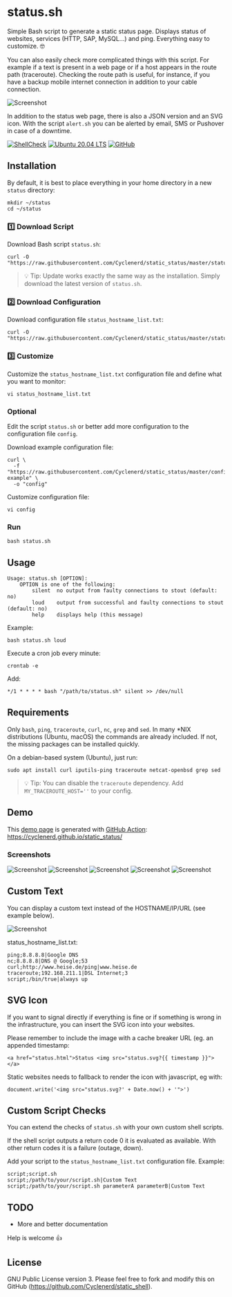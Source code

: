 # status.sh

Simple Bash script to generate a static status page. Displays status of websites, services (HTTP, SAP, MySQL...) and ping. Everything easy to customize. 🤓

You can also easily check more complicated things with this script.
For example if a text is present in a web page or if a host appears in the route path (traceroute).
Checking the route path is useful, for instance, if you have a backup mobile internet connection in addition to your cable connection.

![Screenshot](images/Status-Page-Screenshot.jpg)

In addition to the status web page, there is also a JSON version and an SVG icon.
With the script `alert.sh` you can be alerted by email, SMS or Pushover in case of a downtime.

[![ShellCheck](https://github.com/Cyclenerd/static_status/actions/workflows/shellcheck.yml/badge.svg?branch=master)](https://github.com/Cyclenerd/static_status/actions/workflows/shellcheck.yml)
[![Ubuntu 20.04 LTS](https://github.com/Cyclenerd/static_status/actions/workflows/ubuntu_2004.yml/badge.svg?branch=master)](https://github.com/Cyclenerd/static_status/actions/workflows/ubuntu_2004.yml)
[![GitHub](https://img.shields.io/github/license/cyclenerd/static_status)](https://github.com/Cyclenerd/static_status/blob/master/LICENSE)

## Installation

By default, it is best to place everything in your home directory in a new `status` directory:
```
mkdir ~/status
cd ~/status
```

### 1️⃣ Download Script

Download Bash script `status.sh`:
```shell
curl -O "https://raw.githubusercontent.com/Cyclenerd/static_status/master/status.sh"
```

> 💡 Tip: Update works exactly the same way as the installation. Simply download the latest version of `status.sh`.

### 2️⃣ Download Configuration

Download configuration file `status_hostname_list.txt`:
```shell
curl -O "https://raw.githubusercontent.com/Cyclenerd/static_status/master/status_hostname_list.txt"
```

### 3️⃣ Customize

Customize the `status_hostname_list.txt` configuration file and define what you want to monitor:
```shell
vi status_hostname_list.txt
```

### Optional

Edit the script `status.sh` or better add more configuration to the configuration file `config`.

Download example configuration file:
```shell
curl \
  -f "https://raw.githubusercontent.com/Cyclenerd/static_status/master/config-example" \
  -o "config"
```

Customize configuration file:
```shell
vi config
```

### Run

```shell
bash status.sh
```

## Usage

```text
Usage: status.sh [OPTION]:
	OPTION is one of the following:
		silent  no output from faulty connections to stout (default: no)
		loud    output from successful and faulty connections to stout (default: no)
		help    displays help (this message)
```

Example:

```shell
bash status.sh loud
```

Execute a cron job every minute:

```shell
crontab -e
```

Add:

```
*/1 * * * * bash "/path/to/status.sh" silent >> /dev/null
```

## Requirements

Only `bash`, `ping`, `traceroute`, `curl`, `nc`, `grep` and `sed`.
In many *NIX distributions (Ubuntu, macOS) the commands are already included.
If not, the missing packages can be installed quickly.

On a debian-based system (Ubuntu), just run:

```shell
sudo apt install curl iputils-ping traceroute netcat-openbsd grep sed
```

> 💡 Tip: You can disable the `traceroute` dependency. Add `MY_TRACEROUTE_HOST=''` to your config.


## Demo

This [demo page](https://cyclenerd.github.io/static_status/) is generated with [GitHub Action](https://github.com/Cyclenerd/static_status/blob/master/.github/workflows/main.yml):
<https://cyclenerd.github.io/static_status/>

### Screenshots

![Screenshot](images/Status-Page-Maintenance.jpg)
![Screenshot](images/Status-Page-OK.jpg)
![Screenshot](images/Status-Page-Outage.jpg)
![Screenshot](images/Status-Page-Major_Outage.jpg)
![Screenshot](images/Status-Page-Past-Incidents.jpg)

## Custom Text

You can display a custom text instead of the HOSTNAME/IP/URL (see example below).

![Screenshot](images/Status-Page-Custom-Text.png?v2)

status_hostname_list.txt:

```csv
ping;8.8.8.8|Google DNS
nc;8.8.8.8|DNS @ Google;53
curl;http://www.heise.de/ping|www.heise.de
traceroute;192.168.211.1|DSL Internet;3
script;/bin/true|always up
```

## SVG Icon

If you want to signal directly if everything is fine or if something is wrong in the infrastructure, you can insert the SVG icon into your websites.

Please remember to include the image with a cache breaker URL (eg. an appended timestamp:
```
<a href="status.html">Status <img src="status.svg?{{ timestamp }}"></a>
```

Static websites needs to fallback to render the icon with javascript, eg with:
```
document.write('<img src="status.svg?' + Date.now() + '">')
```

## Custom Script Checks

You can extend the checks of `status.sh` with your own custom shell scripts.

If the shell script outputs a return code 0 it is evaluated as available. With other return codes it is a failure (outage, down).

Add your script to the `status_hostname_list.txt` configuration file. Example:

```
script;script.sh
script;/path/to/your/script.sh|Custom Text
script;/path/to/your/script.sh parameterA parameterB|Custom Text

```

## TODO

* More and better documentation

Help is welcome 👍


## License

GNU Public License version 3.
Please feel free to fork and modify this on GitHub (<https://github.com/Cyclenerd/static_shell>).
